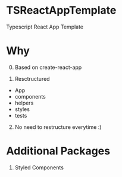 # TSReactAppTemplate
Typescript React App Template

# Why
0. Based on create-react-app

1. Resctructured
  - App
  - components
  - helpers 
  - styles
  - tests

2. No need to restructure everytime :) 

# Additional Packages
1. Styled Components